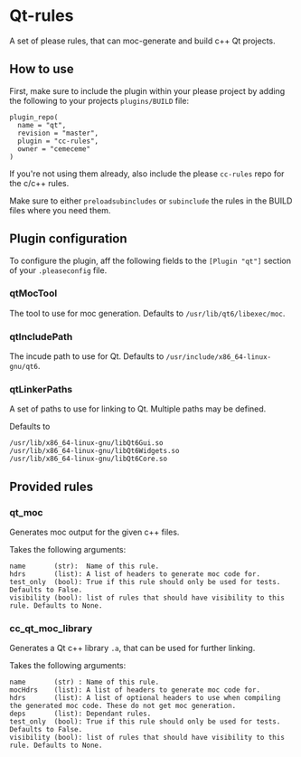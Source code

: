# Qt-rules
A set of please rules, that can moc-generate and build c++ Qt projects.

## How to use

First, make sure to include the plugin within your please project by adding the following to your projects `plugins/BUILD` file:
```
plugin_repo(
  name = "qt",
  revision = "master",
  plugin = "cc-rules",
  owner = "cemeceme"
)
```

If you're not using them already, also include the please `cc-rules` repo for the c/c++ rules.

Make sure to either `preloadsubincludes` or `subinclude` the rules in the BUILD files where you need them.

## Plugin configuration
To configure the plugin, aff the following fields to the `[Plugin "qt"]` section of your `.pleaseconfig` file.

### qtMocTool
The tool to use for moc generation.
Defaults to `/usr/lib/qt6/libexec/moc`.

### qtIncludePath
The incude path to use for Qt.
Defaults to `/usr/include/x86_64-linux-gnu/qt6`.

### qtLinkerPaths
A set of paths to use for linking to Qt.
Multiple paths may be defined.

Defaults to
```
/usr/lib/x86_64-linux-gnu/libQt6Gui.so
/usr/lib/x86_64-linux-gnu/libQt6Widgets.so
/usr/lib/x86_64-linux-gnu/libQt6Core.so
```

## Provided rules

### qt_moc
Generates moc output for the given c++ files.

Takes the following arguments:
```
name       (str):  Name of this rule.
hdrs       (list): A list of headers to generate moc code for.
test_only  (bool): True if this rule should only be used for tests. Defaults to False.
visibility (bool): list of rules that should have visibility to this rule. Defaults to None.
```

### cc_qt_moc_library
Generates a Qt c++ library `.a`, that can be used for further linking.

Takes the following arguments:
```
name       (str) : Name of this rule.
mocHdrs    (list): A list of headers to generate moc code for.
hdrs       (list): A list of optional headers to use when compiling the generated moc code. These do not get moc generation.
deps       (list): Dependant rules.
test_only  (bool): True if this rule should only be used for tests. Defaults to False.
visibility (bool): list of rules that should have visibility to this rule. Defaults to None.
```